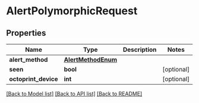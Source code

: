 # AlertPolymorphicRequest

## Properties
Name | Type | Description | Notes
------------ | ------------- | ------------- | -------------
**alert_method** | [**AlertMethodEnum**](AlertMethodEnum.md) |  | 
**seen** | **bool** |  | [optional] 
**octoprint_device** | **int** |  | [optional] 

[[Back to Model list]](../README.md#documentation-for-models) [[Back to API list]](../README.md#documentation-for-api-endpoints) [[Back to README]](../README.md)


